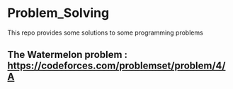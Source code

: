 # Problem_Solving
This repo provides some solutions to some programming problems
  ## The Watermelon problem : https://codeforces.com/problemset/problem/4/A
